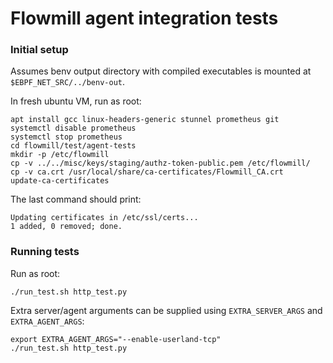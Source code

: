 # Flowmill agent integration tests

### Initial setup

Assumes benv output directory with compiled executables is mounted
at `$EBPF_NET_SRC/../benv-out`.

In fresh ubuntu VM, run as root:

    apt install gcc linux-headers-generic stunnel prometheus git
    systemctl disable prometheus
    systemctl stop prometheus
    cd flowmill/test/agent-tests
    mkdir -p /etc/flowmill
    cp -v ../../misc/keys/staging/authz-token-public.pem /etc/flowmill/
    cp -v ca.crt /usr/local/share/ca-certificates/Flowmill_CA.crt
    update-ca-certificates

The last command should print:

    Updating certificates in /etc/ssl/certs...
    1 added, 0 removed; done.

### Running tests

Run as root:

    ./run_test.sh http_test.py

Extra server/agent arguments can be supplied using `EXTRA_SERVER_ARGS`
and `EXTRA_AGENT_ARGS`:

    export EXTRA_AGENT_ARGS="--enable-userland-tcp"
    ./run_test.sh http_test.py
